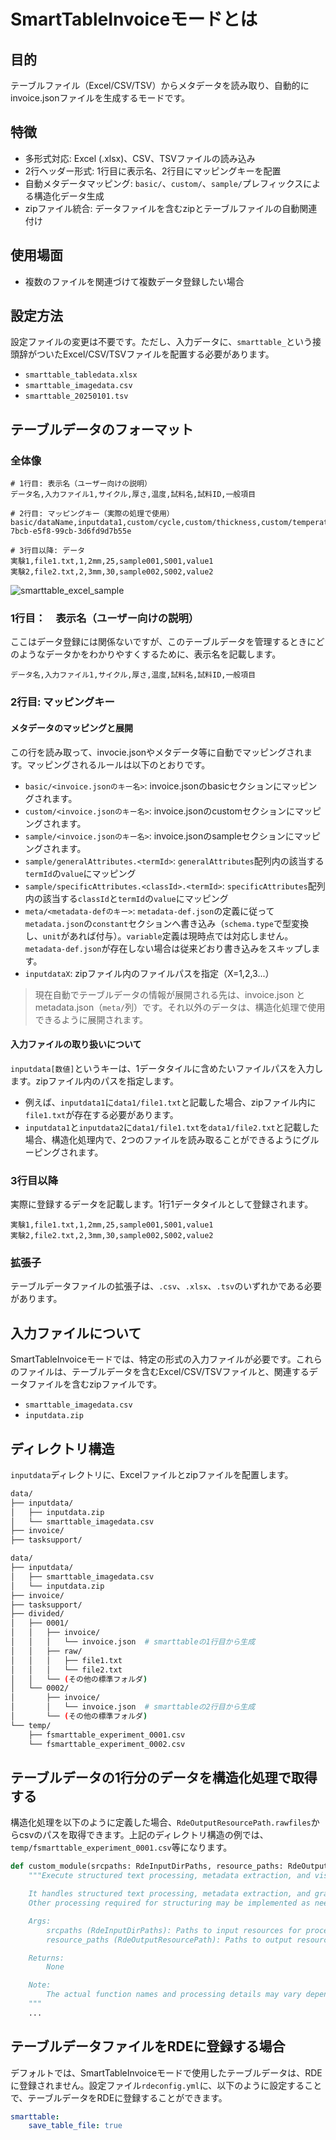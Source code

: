 # SmartTableInvoiceモードとは

## 目的

テーブルファイル（Excel/CSV/TSV）からメタデータを読み取り、自動的にinvoice.jsonファイルを生成するモードです。

## 特徴

- 多形式対応: Excel (.xlsx)、CSV、TSVファイルの読み込み
- 2行ヘッダー形式: 1行目に表示名、2行目にマッピングキーを配置
- 自動メタデータマッピング: `basic/`、`custom/`、`sample/`プレフィックスによる構造化データ生成
- zipファイル統合: データファイルを含むzipとテーブルファイルの自動関連付け

## 使用場面

- 複数のファイルを関連づけて複数データ登録したい場合

## 設定方法

設定ファイルの変更は不要です。ただし、入力データに、`smarttable_`という接頭辞がついたExcel/CSV/TSVファイルを配置する必要があります。

- `smarttable_tabledata.xlsx`
- `smarttable_imagedata.csv`
- `smarttable_20250101.tsv`

## テーブルデータのフォーマット

### 全体像

```csv
# 1行目: 表示名（ユーザー向けの説明）
データ名,入力ファイル1,サイクル,厚さ,温度,試料名,試料ID,一般項目

# 2行目: マッピングキー（実際の処理で使用）
basic/dataName,inputdata1,custom/cycle,custom/thickness,custom/temperature,sample/names,sample/sampleId,sample/generalAttributes.3adf9874-7bcb-e5f8-99cb-3d6fd9d7b55e

# 3行目以降: データ
実験1,file1.txt,1,2mm,25,sample001,S001,value1
実験2,file2.txt,2,3mm,30,sample002,S002,value2
```

![smarttable_excel_sample](../../img/smarttable_excel_sample.png)

### 1行目：　表示名（ユーザー向けの説明）

ここはデータ登録には関係ないですが、このテーブルデータを管理するときにどのようなデータかをわかりやすくするために、表示名を記載します。

```csv
データ名,入力ファイル1,サイクル,厚さ,温度,試料名,試料ID,一般項目
```

### 2行目: マッピングキー

#### メタデータのマッピングと展開

この行を読み取って、invocie.jsonやメタデータ等に自動でマッピングされます。マッピングされるルールは以下のとおりです。

- `basic/<invoice.jsonのキー名>`: invoice.jsonのbasicセクションにマッピングされます。
- `custom/<invoice.jsonのキー名>`: invoice.jsonのcustomセクションにマッピングされます。
- `sample/<invoice.jsonのキー名>`: invoice.jsonのsampleセクションにマッピングされます。
- `sample/generalAttributes.<termId>`: `generalAttributes`配列内の該当する`termId`の`value`にマッピング
- `sample/specificAttributes.<classId>.<termId>`: `specificAttributes`配列内の該当する`classId`と`termId`の`value`にマッピング
- `meta/<metadata-defのキー>`: `metadata-def.json`の定義に従って`metadata.json`の`constant`セクションへ書き込み（`schema.type`で型変換し、`unit`があれば付与）。`variable`定義は現時点では対応しません。`metadata-def.json`が存在しない場合は従来どおり書き込みをスキップします。
- `inputdataX`: zipファイル内のファイルパスを指定（X=1,2,3...）

> 現在自動でテーブルデータの情報が展開される先は、invoice.json と metadata.json（`meta/`列）です。それ以外のデータは、構造化処理で使用できるように展開されます。

#### 入力ファイルの取り扱いについて

`inputdata[数値]`というキーは、1データタイルに含めたいファイルパスを入力します。zipファイル内のパスを指定します。

- 例えば、`inputdata1`に`data1/file1.txt`と記載した場合、zipファイル内に`file1.txt`が存在する必要があります。
- `inputdata1`と`inputdata2`に`data1/file1.txt`を`data1/file2.txt`と記載した場合、構造化処理内で、2つのファイルを読み取ることができるようにグルーピングされます。

### 3行目以降

実際に登録するデータを記載します。1行1データタイルとして登録されます。

```csv
実験1,file1.txt,1,2mm,25,sample001,S001,value1
実験2,file2.txt,2,3mm,30,sample002,S002,value2
```

### 拡張子

テーブルデータファイルの拡張子は、`.csv`、`.xlsx`、`.tsv`のいずれかである必要があります。

## 入力ファイルについて

SmartTableInvoiceモードでは、特定の形式の入力ファイルが必要です。これらのファイルは、テーブルデータを含むExcel/CSV/TSVファイルと、関連するデータファイルを含むzipファイルです。

- `smarttable_imagedata.csv`
- `inputdata.zip`

## ディレクトリ構造

`inputdata`ディレクトリに、Excelファイルとzipファイルを配置します。

```bash
data/
├── inputdata/
│   ├── inputdata.zip
│   └── smarttable_imagedata.csv
├── invoice/
├── tasksupport/
```

```bash
data/
├── inputdata/
│   ├── smarttable_imagedata.csv
│   └── inputdata.zip
├── invoice/
├── tasksupport/
├── divided/
│   ├── 0001/
│   │   ├── invoice/
│   │   │   └── invoice.json  # smarttableの1行目から生成
│   │   ├── raw/
│   │   │   ├── file1.txt
│   │   │   └── file2.txt
│   │   └── (その他の標準フォルダ)
│   └── 0002/
│       ├── invoice/
│       │   └── invoice.json  # smarttableの2行目から生成
│       └── (その他の標準フォルダ)
└── temp/
    ├── fsmarttable_experiment_0001.csv
    └── fsmarttable_experiment_0002.csv
```

## テーブルデータの1行分のデータを構造化処理で取得する

構造化処理を以下のように定義した場合、`RdeOutputResourcePath.rawfiles`からcsvのパスを取得できます。上記のディレクトリ構造の例では、`temp/fsmarttable_experiment_0001.csv`等になります。

```python
def custom_module(srcpaths: RdeInputDirPaths, resource_paths: RdeOutputResourcePath) -> None:
    """Execute structured text processing, metadata extraction, and visualization.

    It handles structured text processing, metadata extraction, and graphing.
    Other processing required for structuring may be implemented as needed.

    Args:
        srcpaths (RdeInputDirPaths): Paths to input resources for processing.
        resource_paths (RdeOutputResourcePath): Paths to output resources for saving results.

    Returns:
        None

    Note:
        The actual function names and processing details may vary depending on the project.
    """
    ...
```

## テーブルデータファイルをRDEに登録する場合

デフォルトでは、SmartTableInvoiceモードで使用したテーブルデータは、RDEに登録されません。設定ファイル`rdeconfig.yml`に、以下のように設定することで、テーブルデータをRDEに登録することができます。

```yaml
smarttable:
    save_table_file: true
```
